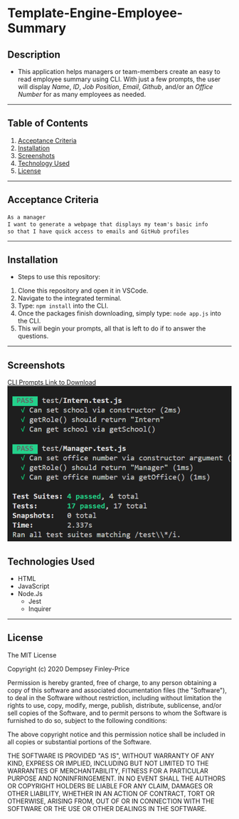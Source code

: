 # Template-Engine-Employee-Summary

## Description
* This application helps managers or team-members create an easy to read employee summary using CLI. With just a few prompts, the user will display _Name_, _ID_, _Job Position_, _Email_, _Github_, and/or an _Office Number_ for as many employees as needed.

***

## Table of Contents

1. [Acceptance Criteria](#crit)
2. [Installation](#inst)
3. [Screenshots](#scrshot)
4. [Technology Used](#tech)
5. [License](#lice)

***
<a name="crit"></a>

## Acceptance Criteria 

```
As a manager
I want to generate a webpage that displays my team's basic info
so that I have quick access to emails and GitHub profiles
```
***
<a name="inst"></a>

## Installation
* Steps to use this repository:
1. Clone this repository and open it in VSCode.
2. Navigate to the integrated terminal.
3. Type: `npm install` into the CLI.
4. Once the packages finish downloading, simply type: `node app.js` into the CLI.
5. This will begin your prompts, all that is left to do if to answer the questions.

***
<a name="scrshot"></a>

## Screenshots
[CLI Prompts Link to Download](https://drive.google.com/file/d/15j-caWamGFUz8i-UpmDQfcs3w9gh36wb/view?usp=sharing)
![Jest Test](./assests/Screenshot_2020-11-11_190852.png)

<a name="tech"></a>

## Technologies Used

* HTML
* JavaScript
* Node.Js
   * Jest
   * Inquirer

***
<a name="lice"></a>

## License 

The MIT License

Copyright (c) 2020 Dempsey Finley-Price

Permission is hereby granted, free of charge, to any person obtaining a copy of this software and associated documentation files (the "Software"), to deal in the Software without restriction, including without limitation the rights to use, copy, modify, merge, publish, distribute, sublicense, and/or sell copies of the Software, and to permit persons to whom the Software is furnished to do so, subject to the following conditions:

The above copyright notice and this permission notice shall be included in all copies or substantial portions of the Software.

THE SOFTWARE IS PROVIDED "AS IS", WITHOUT WARRANTY OF ANY KIND, EXPRESS OR IMPLIED, INCLUDING BUT NOT LIMITED TO THE WARRANTIES OF MERCHANTABILITY, FITNESS FOR A PARTICULAR PURPOSE AND NONINFRINGEMENT. IN NO EVENT SHALL THE AUTHORS OR COPYRIGHT HOLDERS BE LIABLE FOR ANY CLAIM, DAMAGES OR OTHER LIABILITY, WHETHER IN AN ACTION OF CONTRACT, TORT OR OTHERWISE, ARISING FROM, OUT OF OR IN CONNECTION WITH THE SOFTWARE OR THE USE OR OTHER DEALINGS IN THE SOFTWARE.